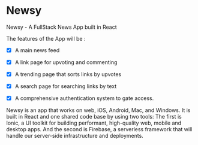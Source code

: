 # Newsy
Newsy - A FullStack News App built in React

The features of the App will be :
 - [x] A main news feed
 - [x] A link page for upvoting and commenting
 - [x] A trending page that sorts links by upvotes
 - [x] A search page for searching links by text
 - [x] A comprehensive authentication system to gate access.
 
 
Newsy is an app that works on web, iOS, Android, Mac, and Windows. 
It is built in React and one shared code base by using two tools:
The first is Ionic, a UI toolkit for building performant, high-quality web, mobile and desktop apps.
And the second is Firebase, a serverless framework that will handle our server-side infrastructure and deployments.

